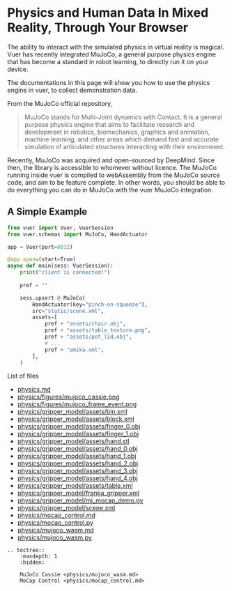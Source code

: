 # Physics and Human Data In Mixed Reality, Through Your Browser

The ability to interact with the simulated physics in virtual reality is magical. Vuer has
recently integrated MuJoCo, a general purpose physics engine that has become a standard in
robot learning, to directly run it on your device. 

The documentations in this page will show you how to use the physics engine in vuer, to collect
demonstration data.

From the MuJoCo official repository,

> MuJoCo stands for Multi-Joint dynamics with Contact. It is a general purpose physics engine
> that aims to facilitate research and development in robotics, biomechanics, graphics and
> animation, machine learning, and other areas which demand fast and accurate simulation of
> articulated structures interacting with their environment.

Recently, MuJoCo was acquired and open-sourced by DeepMind. Since then, the library is accessible 
to whomever without licence. The MuJoCo running inside vuer is compiled to webAssembly from
the MuJoCo source code, and aim to be feature complete. In other words, you should be able to do
everything you can do in MuJoCo with the vuer MuJoCo integration.

## A Simple Example

```python
from vuer import Vuer, VuerSession
from vuer.schemas import MuJoCo, HandActuator

app = Vuer(port=8012)

@app.spanw(start=True)
async def main(sess: VuerSession):
    print("client is connected!")
    
    pref = ""

    sess.upsert @ MuJoCo(
        HandActuator(key="pinch-on-squeeze"),
        src="static/scene.xml",
        assets=[
            pref + "assets/chair.obj",
            pref + "assets/table_texture.png",
            pref + "assets/pot_lid.obj",
            # ...
            pref + "emika.xml",
        ],
    )
```

List of files

- [physics.md](physics.md)
- [physics/figures/mujoco_cassie.png](physics/figures/mujoco_cassie.png)
- [physics/figures/mujoco_frame_event.png](physics/figures/mujoco_frame_event.png)
- [physics/gripper_model/assets/bin.xml](physics/gripper_model/assets/bin.xml)
- [physics/gripper_model/assets/block.xml](physics/gripper_model/assets/block.xml)
- [physics/gripper_model/assets/finger_0.obj](physics/gripper_model/assets/finger_0.obj)
- [physics/gripper_model/assets/finger_1.obj](physics/gripper_model/assets/finger_1.obj)
- [physics/gripper_model/assets/hand.stl](physics/gripper_model/assets/hand.stl)
- [physics/gripper_model/assets/hand_0.obj](physics/gripper_model/assets/hand_0.obj)
- [physics/gripper_model/assets/hand_1.obj](physics/gripper_model/assets/hand_1.obj)
- [physics/gripper_model/assets/hand_2.obj](physics/gripper_model/assets/hand_2.obj)
- [physics/gripper_model/assets/hand_3.obj](physics/gripper_model/assets/hand_3.obj)
- [physics/gripper_model/assets/hand_4.obj](physics/gripper_model/assets/hand_4.obj)
- [physics/gripper_model/assets/table.xml](physics/gripper_model/assets/table.xml)
- [physics/gripper_model/franka_gripper.xml](physics/gripper_model/franka_gripper.xml)
- [physics/gripper_model/mj_mocap_demo.py](physics/gripper_model/mj_mocap_demo.py)
- [physics/gripper_model/scene.xml](physics/gripper_model/scene.xml)
- [physics/mocap_control.md](physics/mocap_control.md)
- [physics/mocap_control.py](physics/mocap_control.py)
- [physics/mujoco_wasm.md](physics/mujoco_wasm.md)
- [physics/mujoco_wasm.py](physics/mujoco_wasm.py)

```{eval-rst}
.. toctree::
    :maxdepth: 1
    :hidden:
    
    MuJoCo Cassie <physics/mujoco_wasm.md>
    MoCap Control <physics/mocap_control.md>
```

